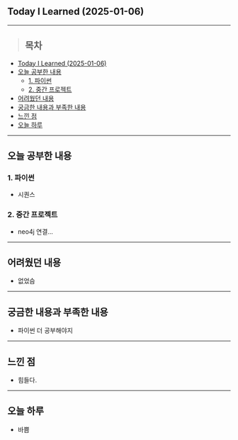 ## Today I Learned (2025-01-06)
---
> ## 목차
- [Today I Learned (2025-01-06)](#today-i-learned-2025-01-06)
- [오늘 공부한 내용](#오늘-공부한-내용)
  - [1. 파이썬](#1-파이썬)
  - [2. 중간 프로젝트](#2-중간-프로젝트)
- [어려웠던 내용](#어려웠던-내용)
- [궁금한 내용과 부족한 내용](#궁금한-내용과-부족한-내용)
- [느낀 점](#느낀-점)
- [오늘 하루](#오늘-하루)
---

## 오늘 공부한 내용
### 1. 파이썬
- 시퀀스

### 2. 중간 프로젝트
- neo4j 연결...
---
## 어려웠던 내용
- 없었슴
---
## 궁금한 내용과 부족한 내용
- 파이썬 더 공부해야지
---
## 느낀 점
- 힘들다.
---
## 오늘 하루
- 바쁨
<!-- <img src="이미지 주소" width="100%" height="100%"/> -->

